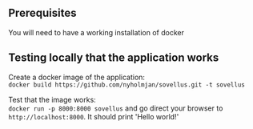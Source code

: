## Prerequisites
You will need to have a working installation of docker

## Testing locally that the application works
Create a docker image of the application:  
`docker build https://github.com/nyholmjan/sovellus.git -t sovellus`

Test that the image works:  
`docker run -p 8000:8000 sovellus` and go direct your browser to `http://localhost:8000`. It should print 'Hello world!'